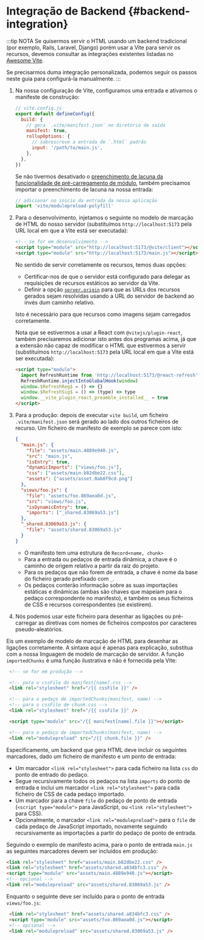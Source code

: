 # Integração de Backend {#backend-integration}

:::tip NOTA
Se quisermos servir o HTML usando um backend tradicional (por exemplo, Rails, Laravel, Django) porém usar a Vite para servir os recursos, devemos consultar as integrações existentes listadas no [Awesome Vite](https://github.com/vitejs/awesome-vite#integrations-with-backends).

Se precisarmos duma integração personalizada, podemos seguir os passos neste guia para configurá-la manualmente.
:::

1. Na nossa configuração de Vite, configuramos uma entrada e ativamos o manifeste de construção:

   ```js
   // vite.config.js
   export default defineConfig({
     build: {
       // gera `.vite/manifest.json` no diretório de saída
       manifest: true,
       rollupOptions: {
         // sobrescreve a entrada de `.html` padrão
         input: '/path/to/main.js',
       },
     },
   })
   ```

   Se não tivermos desativado o [preenchimento de lacuna da funcionalidade de pré-carregamento de módulo](/config/build-options#build-polyfillmodulepreload), também precisamos importar o preenchimento de lacuna na nossa entrada:

   ```js
   // adicionar no inicio da entrada da nossa aplicação
   import 'vite/modulepreload-polyfill'
   ```

2. Para o desenvolvimento, injetamos o seguinte no modelo de marcação de HTML do nosso servidor (substituímos `http://localhost:5173` pela URL local em que a Vite está ser executada):

   ```html
   <!-- se for em desenvolvimento -->
   <script type="module" src="http://localhost:5173/@vite/client"></script>
   <script type="module" src="http://localhost:5173/main.js"></script>
   ```

   No sentido de servir corretamente os recursos, temos duas opções:

   - Certificar-nos de que o servidor está configurado para delegar as requisições de recursos estáticos ao servidor da Vite.
   - Definir a opção [`server.origin`](/config/server-options.md#server-origin) para que as URLs dos recursos gerados sejam resolvidas usando a URL do servidor de backend ao invés dum caminho relativo.

   Isto é necessário para que recursos como imagens sejam carregados corretamente.

   Nota que se estivermos a usar a React com `@vitejs/plugin-react`, também precisaremos adicionar isto antes dos programas acima, já que a extensão não capaz de modificar o HTML que estivermos a servir (substituímos `http://localhost:5173` pela URL local em que a Vite está ser executada):

   ```html
   <script type="module">
     import RefreshRuntime from 'http://localhost:5173/@react-refresh'
     RefreshRuntime.injectIntoGlobalHook(window)
     window.$RefreshReg$ = () => {}
     window.$RefreshSig$ = () => (type) => type
     window.__vite_plugin_react_preamble_installed__ = true
   </script>
   ```

3. Para a produção: depois de executar `vite build`, um ficheiro `.vite/manifest.json` será gerado ao lado dos outros ficheiros de recurso. Um ficheiro de manifesto de exemplo se parece com isto:

   ```json
   {
     "main.js": {
       "file": "assets/main.4889e940.js",
       "src": "main.js",
       "isEntry": true,
       "dynamicImports": ["views/foo.js"],
       "css": ["assets/main.b82dbe22.css"],
       "assets": ["assets/asset.0ab0f9cd.png"]
     },
     "views/foo.js": {
       "file": "assets/foo.869aea0d.js",
       "src": "views/foo.js",
       "isDynamicEntry": true,
       "imports": ["_shared.83069a53.js"]
     },
     "_shared.83069a53.js": {
       "file": "assets/shared.83069a53.js"
     }
   }
   ```

   - O manifesto tem uma estrutura de `Record<name, chunk>`
   - Para a entrada ou pedaços de entrada dinâmica, a chave é o caminho de origem relativo a partir da raiz do projeto.
   - Para os pedaços que não forem de entrada, a chave é nome da base do ficheiro gerado prefixado com `_`.
   - Os pedaços conterão informação sobre as suas importações estáticas e dinâmicas (ambas são chaves que mapeiam para o pedaço correspondente no manifesto), e também os seus ficheiros de CSS e recursos correspondentes (se existirem).

4. Nós podemos usar este ficheiro para desenhar as ligações ou pré-carregar as diretivas com nomes de ficheiros compostos por caracteres pseudo-aleatórios.

  Eis um exemplo de modelo de marcação de HTML para desenhar as ligações corretamente. A sintaxe aqui é apenas para explicação, substitua com a nossa linguagem de modelo de marcação de servidor. A função `importedChunks` é uma função ilustrativa e não é fornecida pela Vite:

  ```html
   <!-- se for em produção -->

   <!-- para o cssFile do manifest[name].css -->
   <link rel="stylesheet" href="/{{ cssFile }}" />

   <!-- para o pedaço de importedChunks(manifest, name) -->
   <!-- para o cssFile de chunk.css -->
   <link rel="stylesheet" href="/{{ cssFile }}" />

   <script type="module" src="/{{ manifest[name].file }}"></script>

   <!-- para o pedaço de importedChunks(manifest, name) -->
   <link rel="modulepreload" src="/{{ chunk.file }}" />
   ```

   Especificamente, um backend que gera HTML deve incluir os seguintes marcadores, dado um ficheiro de manifesto e um ponto de entrada:

   - Um marcador `<link rel="stylesheet">` para cada ficheiro na lista `css` do ponto de entrado do pedaço.
   - Segue recursivamente todos os pedaços na lista `imports` do ponto de entrada e inclui um marcador `<link rel="stylesheet">` para cada ficheiro de CSS de cada pedaço importado.
   - Um marcador para a chave `file` do pedaço de ponto de entrada (`<script type="module">` para JavaScript, ou `<link rel="stylesheet">` para CSS).
   - Opcionalmente, o marcador `<link rel="modulepreload">` para o `file` de cada pedaço de JavaScript importado, novamente seguindo recursivamente as importações a partir do pedaço de ponto de entrada.

   Seguindo o exemplo de manifesto acima, para o ponto de entrada `main.js` as seguintes marcadores devem ser incluídos em produção:

   ```html
   <link rel="stylesheet" href="assets/main.b82dbe22.css" />
   <link rel="stylesheet" href="assets/shared.a834bfc3.css" />
   <script type="module" src="assets/main.4889e940.js"></script>
   <!-- opcional -->
   <link rel="modulepreload" src="assets/shared.83069a53.js" />
   ```

  Enquanto o seguinte deve ser incluído para o ponto de entrada `views/foo.js`:

  ```html
   <link rel="stylesheet" href="assets/shared.a834bfc3.css" />
   <script type="module" src="assets/foo.869aea0d.js"></script>
   <!-- opcional -->
   <link rel="modulepreload" src="assets/shared.83069a53.js" />
   ```
